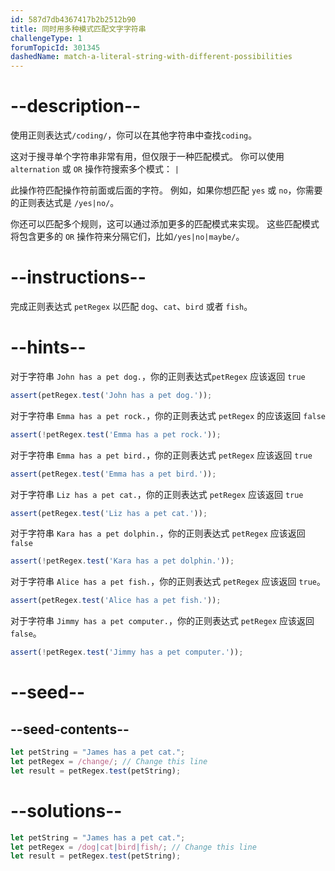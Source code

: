 ```yaml
---
id: 587d7db4367417b2b2512b90
title: 同时用多种模式匹配文字字符串
challengeType: 1
forumTopicId: 301345
dashedName: match-a-literal-string-with-different-possibilities
---
```


# --description--

使用正则表达式`/coding/`，你可以在其他字符串中查找`coding`。

这对于搜寻单个字符串非常有用，但仅限于一种匹配模式。 你可以使用 `alternation` 或 `OR` 操作符搜索多个模式： `|`

此操作符匹配操作符前面或后面的字符。 例如，如果你想匹配 `yes` 或 `no`，你需要的正则表达式是 `/yes|no/`。

你还可以匹配多个规则，这可以通过添加更多的匹配模式来实现。 这些匹配模式将包含更多的 `OR` 操作符来分隔它们，比如`/yes|no|maybe/`。

# --instructions--

完成正则表达式 `petRegex` 以匹配 `dog`、`cat`、`bird` 或者 `fish`。

# --hints--

对于字符串 `John has a pet dog.`，你的正则表达式`petRegex` 应该返回 `true`

```js
assert(petRegex.test('John has a pet dog.'));
```

对于字符串 `Emma has a pet rock.`，你的正则表达式 `petRegex` 的应该返回 `false`

```js
assert(!petRegex.test('Emma has a pet rock.'));
```

对于字符串 `Emma has a pet bird.`，你的正则表达式 `petRegex` 应该返回 `true`

```js
assert(petRegex.test('Emma has a pet bird.'));
```

对于字符串 `Liz has a pet cat.`，你的正则表达式 `petRegex` 应该返回 `true`

```js
assert(petRegex.test('Liz has a pet cat.'));
```

对于字符串 `Kara has a pet dolphin.`，你的正则表达式 `petRegex` 应该返回 `false`

```js
assert(!petRegex.test('Kara has a pet dolphin.'));
```

对于字符串 `Alice has a pet fish.`，你的正则表达式 `petRegex` 应该返回 `true`。

```js
assert(petRegex.test('Alice has a pet fish.'));
```

对于字符串 `Jimmy has a pet computer.`，你的正则表达式 `petRegex` 应该返回 `false`。

```js
assert(!petRegex.test('Jimmy has a pet computer.'));
```

# --seed--

## --seed-contents--

```js
let petString = "James has a pet cat.";
let petRegex = /change/; // Change this line
let result = petRegex.test(petString);
```

# --solutions--

```js
let petString = "James has a pet cat.";
let petRegex = /dog|cat|bird|fish/; // Change this line
let result = petRegex.test(petString);
```
